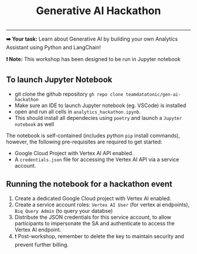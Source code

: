 <h1 align="center"> Generative AI Hackathon</h1>
<table align="center">
</table>
<hr>

**➡️ Your task:** Learn about Generative AI by building your own Analytics Assistant using Python and LangChain!

**❗ Note:** This workshop has been designed to be run in Jupyter notebook

## To launch Jupyter Notebook
- git clone the github repository `gh repo clone teamdatatonic/gen-ai-hackathon` 
- Make sure an IDE to launch Jupyter notebook (eg. VSCode) is installed
- open and run all cells in `analytics_hackathon.ipynb`. 
- This should install all dependecies using `poetry` and launch a `Jupyter notebook` as well

The notebook is self-contained (includes python `pip` install commands), however, the following pre-requisites are required to get started:
- Google Cloud Project with  Vertex AI API enabled.
- A `credentials.json` file for accessing the Vertex AI API via a service account.


## Running the notebook for a hackathon event

1. Create a dedicated Google Cloud project with Vertex AI enabled.
2. Create a service account roles: `Vertex AI User` (for vertex ai endpoints), `Biq Query Admin` (to query your databse)
3. Distribute the JSON credentials for this service account, to allow participants to impersonate the SA and authenticate to access the Vertex AI endpoint.
4. ❗ Post-workshop, remember to delete the key to maintain security and prevent further billing.
